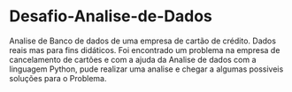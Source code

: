 # Desafio-Analise-de-Dados
Analise de Banco de dados de uma empresa de cartão de crédito. Dados reais mas para fins didáticos. Foi encontrado um problema na empresa de cancelamento de cartões e com a ajuda da Analise de dados com a linguagem Python, pude realizar uma analise e chegar a algumas possiveis soluções para o Problema.
